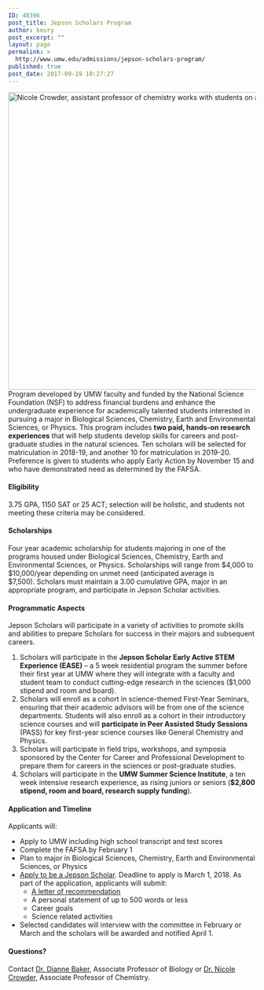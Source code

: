 ```yaml
---
ID: 48396
post_title: Jepson Scholars Program
author: keury
post_excerpt: ""
layout: page
permalink: >
  http://www.umw.edu/admissions/jepson-scholars-program/
published: true
post_date: 2017-09-19 10:27:27
---
```

<img class="alignleft wp-image-48397 size-large" src="http://www.umw.edu/admissions/wp-content/uploads/sites/6/2017/09/Nicole-Crowder-1-1024x606.jpg" alt="Nicole Crowder, assistant professor of chemistry works with students on a research project," width="1024" height="606" />Program developed by UMW faculty and funded by the National Science Foundation (NSF) to address financial burdens and enhance the undergraduate experience for academically talented students interested in pursuing a major in Biological Sciences, Chemistry, Earth and Environmental Sciences, or Physics. This program includes <strong>two paid, hands-on research experiences</strong> that will help students develop skills for careers and post-graduate studies in the natural sciences. Ten scholars will be selected for matriculation in 2018-19, and another 10 for matriculation in 2019-20. Preference is given to students who apply Early Action by November 15 and who have demonstrated need as determined by the FAFSA.
<h4>Eligibility</h4>
3.75 GPA, 1150 SAT or 25 ACT; selection will be holistic, and students not meeting these criteria may be considered.
<h4>Scholarships</h4>
Four year academic scholarship for students majoring in one of the programs housed under Biological Sciences, Chemistry, Earth and Environmental Sciences, or Physics. Scholarships will range from $4,000 to $10,000/year depending on unmet need (anticipated average is $7,500). Scholars must maintain a 3.00 cumulative GPA, major in an appropriate program, and participate in Jepson Scholar activities.
<h4>Programmatic Aspects</h4>
Jepson Scholars will participate in a variety of activities to promote skills and abilities to prepare Scholars for success in their majors and subsequent careers.
<ol>
 	<li>Scholars will participate in the <strong>Jepson Scholar Early Active STEM Experience (EASE)</strong> – a 5 week residential program the summer before their first year at UMW where they will integrate with a faculty and student team to conduct cutting-edge research in the sciences ($1,000 stipend and room and board).</li>
 	<li>Scholars will enroll as a cohort in science-themed First-Year Seminars, ensuring that their academic advisors will be from one of the science departments. Students will also enroll as a cohort in their introductory science courses and will <strong>participate in Peer Assisted Study Sessions</strong> (PASS) for key first-year science courses like General Chemistry and Physics.</li>
 	<li>Scholars will participate in field trips, workshops, and symposia sponsored by the Center for Career and Professional Development to prepare them for careers in the sciences or post-graduate studies.</li>
 	<li>Scholars will participate in the <strong>UMW Summer Science Institute</strong>, a ten week intensive research experience, as rising juniors or seniors (<strong>$2,800 stipend, room and board, research supply funding</strong>).</li>
</ol>
<h4>Application and Timeline</h4>
Applicants will:
<ul>
 	<li>Apply to UMW including high school transcript and test scores</li>
 	<li>Complete the FAFSA by February 1</li>
 	<li>Plan to major in Biological Sciences, Chemistry, Earth and Environmental Sciences, or Physics</li>
 	<li><a href="https://www.umw.edu/admissions/jepson-scholars-application/">Apply to be a Jepson Scholar</a>. Deadline to apply is March 1, 2018. As part of the application, applicants will submit:
<ul>
 	<li><a href="https://www.umw.edu/admissions/jepson-scholars-recommendation/">A letter of recommendation</a></li>
 	<li>A personal statement of up to 500 words or less</li>
 	<li>Career goals</li>
 	<li>Science related activities</li>
</ul>
</li>
 	<li>Selected candidates will interview with the committee in February or March and the scholars will be awarded and notified April 1.</li>
</ul>
<h4>Questions?</h4>
Contact <a href="mailto:dbaker2@umw.edu">Dr. Dianne Baker</a>, Associate Professor of Biology or <a href="mailto:ncrowder@umw.edu">Dr. Nicole Crowder</a>, Associate Professor of Chemistry.

&nbsp;